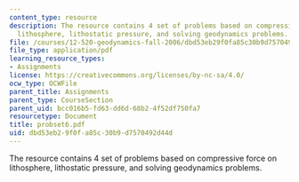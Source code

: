 ```yaml
---
content_type: resource
description: The resource contains 4 set of problems based on compressive force on
  lithosphere, lithostatic pressure, and solving geodynamics problems.
file: /courses/12-520-geodynamics-fall-2006/dbd53eb29f0fa85c30b9d7570492d44d_probset6.pdf
file_type: application/pdf
learning_resource_types:
- Assignments
license: https://creativecommons.org/licenses/by-nc-sa/4.0/
ocw_type: OCWFile
parent_title: Assignments
parent_type: CourseSection
parent_uid: bcc016b5-fd63-dd6d-68b2-4f52df750fa7
resourcetype: Document
title: probset6.pdf
uid: dbd53eb2-9f0f-a85c-30b9-d7570492d44d
---
```

The resource contains 4 set of problems based on compressive force on lithosphere, lithostatic pressure, and solving geodynamics problems.